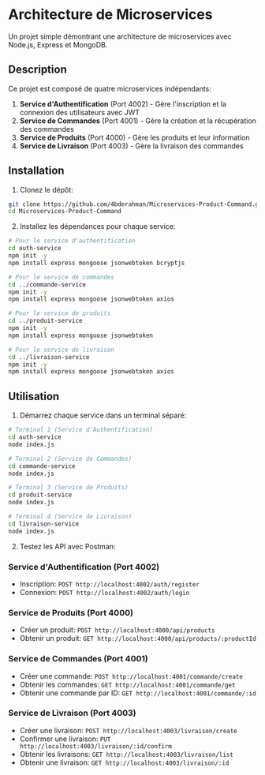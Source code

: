 # Architecture de Microservices

Un projet simple démontrant une architecture de microservices avec Node.js, Express et MongoDB.

## Description

Ce projet est composé de quatre microservices indépendants:

1. **Service d'Authentification** (Port 4002) - Gère l'inscription et la connexion des utilisateurs avec JWT
2. **Service de Commandes** (Port 4001) - Gère la création et la récupération des commandes
3. **Service de Produits** (Port 4000) - Gère les produits et leur information
4. **Service de Livraison** (Port 4003) - Gère la livraison des commandes

## Installation

1. Clonez le dépôt:
```bash
git clone https://github.com/4bderahman/Microservices-Product-Command.git
cd Microservices-Product-Command
```

2. Installez les dépendances pour chaque service:
```bash
# Pour le service d'authentification
cd auth-service
npm init -y
npm install express mongoose jsonwebtoken bcryptjs

# Pour le service de commandes
cd ../commande-service
npm init -y
npm install express mongoose jsonwebtoken axios

# Pour le service de produits
cd ../produit-service
npm init -y
npm install express mongoose jsonwebtoken

# Pour le service de livraison
cd ../livraison-service
npm init -y
npm install express mongoose jsonwebtoken axios
```

## Utilisation

1. Démarrez chaque service dans un terminal séparé:

```bash
# Terminal 1 (Service d'Authentification)
cd auth-service
node index.js

# Terminal 2 (Service de Commandes)
cd commande-service
node index.js

# Terminal 3 (Service de Produits)
cd produit-service
node index.js

# Terminal 4 (Service de Livraison)
cd livraison-service
node index.js
```

2. Testez les API avec Postman:

### Service d'Authentification (Port 4002)

- Inscription: `POST http://localhost:4002/auth/register`
- Connexion: `POST http://localhost:4002/auth/login`

### Service de Produits (Port 4000)

- Créer un produit: `POST http://localhost:4000/api/products`
- Obtenir un produit: `GET http://localhost:4000/api/products/:productId`

### Service de Commandes (Port 4001)

- Créer une commande: `POST http://localhost:4001/commande/create`
- Obtenir les commandes: `GET http://localhost:4001/commande/get`
- Obtenir une commande par ID: `GET http://localhost:4001/commande/:id`

### Service de Livraison (Port 4003)

- Créer une livraison: `POST http://localhost:4003/livraison/create`
- Confirmer une livraison: `PUT http://localhost:4003/livraison/:id/confirm`
- Obtenir les livraisons: `GET http://localhost:4003/livraison/list`
- Obtenir une livraison: `GET http://localhost:4003/livraison/:id`

